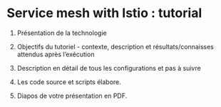 # Service mesh with Istio : tutorial

1) Présentation de la technologie

2) Objectifs du tutoriel - contexte, description et résultats/connaisses  attendus après  l’exécution

3) Description en détail de tous les configurations  et pas à suivre

4) Les code source et scripts élabore. 

5) Diapos de votre présentation en PDF.
